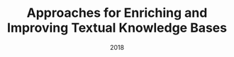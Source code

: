 ---
title: "Approaches for Enriching and Improving Textual Knowledge Bases"
collection: publications
permalink: /publication/2018-DBLP:journals_corr_abs-1804-07583
date: 2018
venue: 'nan'
---